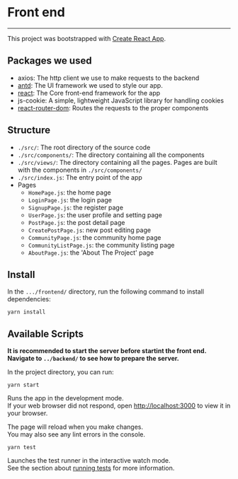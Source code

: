 # Front end
---

This project was bootstrapped with [Create React App](https://github.com/facebook/create-react-app).

## Packages we used 
- axios: The http client we use to make requests to the backend
- [antd](https://ant.design/): The UI framework we used to style our app.
- [react](https://reactjs.org/): The Core front-end framework for the app
- js-cookie: A simple, lightweight JavaScript library for handling cookies
- [react-router-dom](https://reacttraining.com/react-router/web/guides/quick-start): Routes the requests to the proper components
## Structure
- `./src/`: The root directory of the source code
- `./src/components/`: The directory containing all the components
- `./src/views/`: The directory containing all the pages. Pages are built with the components in `./src/components/`
- `./src/index.js`: The entry point of the app
- Pages
    - `HomePage.js`: the home page
    - `LoginPage.js`: the login page
    - `SignupPage.js`: the register page
    - `UserPage.js`: the user profile and setting page
    - `PostPage.js`: the post detail page
    - `CreatePostPage.js`: new post editing page
    - `CommunityPage.js`: the community home page
    - `CommunityListPage.js`: the community listing page
    - `AboutPage.js`: the 'About The Project' page

## Install
In the `.../frontend/` directory, run the following command to install dependencies:
```
yarn install
```

## Available Scripts
**It is recommended to start the server before startint the front end. Navigate to `../backend/` to see how to prepare the server.**

In the project directory, you can run:
```
yarn start
```

Runs the app in the development mode.\
If your web browser did not respond, open [http://localhost:3000](http://localhost:3000) to view it in your browser.

The page will reload when you make changes.\
You may also see any lint errors in the console.

```
yarn test
```

Launches the test runner in the interactive watch mode.\
See the section about [running tests](https://facebook.github.io/create-react-app/docs/running-tests) for more information.